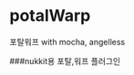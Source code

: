 # potalWarp
포탈워프 with mocha, angelless

###nukkit용 포탈,워프 플러그인
<code>
<script>
document.write();
</script>
</code>

